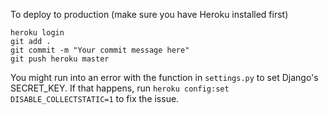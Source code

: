 To deploy to production (make sure you have Heroku installed first)  
```
heroku login
git add .
git commit -m "Your commit message here"
git push heroku master
```

You might run into an error with the function in `settings.py` to set Django's SECRET_KEY.
If that happens, run `heroku config:set DISABLE_COLLECTSTATIC=1` to fix the issue.
